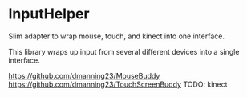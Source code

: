 # InputHelper
Slim adapter to wrap mouse, touch, and kinect into one interface. 

This library wraps up input from several different devices into a single interface.

https://github.com/dmanning23/MouseBuddy
https://github.com/dmanning23/TouchScreenBuddy
TODO: kinect
